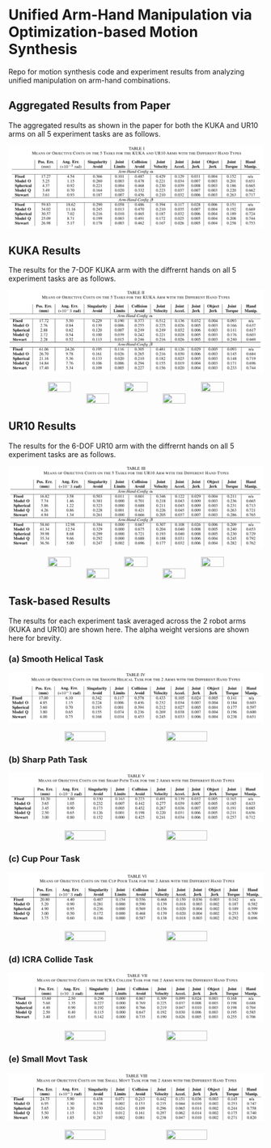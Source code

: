 # Unified Arm-Hand Manipulation via Optimization-based Motion Synthesis

Repo for motion synthesis code and experiment results from analyzing unified manipulation on arm-hand combinations.

## Aggregated Results from Paper

The aggregated results as shown in the paper for both the KUKA and UR10 arms on all 5 experiment tasks are as follows.

![alt text](https://github.com/grablab/arm_hand_config/blob/main/png/table1.png)


## KUKA Results

The results for the 7-DOF KUKA arm with the diffrernt hands on all 5 experiment tasks are as follows.

![alt text](https://github.com/grablab/arm_hand_config/blob/main/png/table2.png)

<p align="center">
<img src="https://github.com/grablab/arm_hand_config/blob/main/png/smooth-helical-kuka.gif" width="30%" height="30%"/><img src="https://github.com/grablab/arm_hand_config/blob/main/png/sharp-path-kuka.gif" width="30%" height="30%"/><img src="https://github.com/grablab/arm_hand_config/blob/main/png/cup-pour-kuka.gif" width="30%" height="30%"/>
<img src="https://github.com/grablab/arm_hand_config/blob/main/png/icra-collide-kuka.gif" width="30%" height="30%"/><img src="https://github.com/grablab/arm_hand_config/blob/main/png/small-movt-kuka.gif" width="30%" height="30%"/>
</p>
  
## UR10 Results

The results for the 6-DOF UR10 arm with the diffrernt hands on all 5 experiment tasks are as follows.

![alt text](https://github.com/grablab/arm_hand_config/blob/main/png/table3.png)

<p align="center">
<img src="https://github.com/grablab/arm_hand_config/blob/main/png/smooth-helical-ur10.gif" width="30%" height="30%"/><img src="https://github.com/grablab/arm_hand_config/blob/main/png/sharp-path-ur10.gif" width="30%" height="30%"/><img src="https://github.com/grablab/arm_hand_config/blob/main/png/cup-pour-ur10.gif" width="30%" height="30%"/>
<img src="https://github.com/grablab/arm_hand_config/blob/main/png/icra-collide-ur10.gif" width="30%" height="30%"/><img src="https://github.com/grablab/arm_hand_config/blob/main/png/small-movt-ur10.gif" width="30%" height="30%"/>
</p>

## Task-based Results

The results for each experiment task averaged across the 2 robot arms (KUKA and UR10) are shown here. The alpha weight versions are shown here for brevity.

### (a) __Smooth Helical__ Task

![alt text](https://github.com/grablab/arm_hand_config/blob/main/png/table4.png)

<p align="center">
<img src="https://github.com/grablab/arm_hand_config/blob/main/png/smooth-helical-kuka.gif" width="40%" height="40%"/><img src="https://github.com/grablab/arm_hand_config/blob/main/png/smooth-helical-ur10.gif" width="40%" height="40%"/>
</p>

### (b) __Sharp Path__ Task

![alt text](https://github.com/grablab/arm_hand_config/blob/main/png/table5.png)

<p align="center">
<img src="https://github.com/grablab/arm_hand_config/blob/main/png/sharp-path-kuka.gif" width="40%" height="40%"/><img src="https://github.com/grablab/arm_hand_config/blob/main/png/sharp-path-ur10.gif" width="40%" height="40%"/>
</p>

### (c) __Cup Pour__ Task

![alt text](https://github.com/grablab/arm_hand_config/blob/main/png/table6.png)

<p align="center">
<img src="https://github.com/grablab/arm_hand_config/blob/main/png/cup-pour-kuka.gif" width="40%" height="40%"/><img src="https://github.com/grablab/arm_hand_config/blob/main/png/cup-pour-ur10.gif" width="40%" height="40%"/>
</p>

### (d) __ICRA Collide__ Task

![alt text](https://github.com/grablab/arm_hand_config/blob/main/png/table7.png)

<p align="center">
<img src="https://github.com/grablab/arm_hand_config/blob/main/png/icra-collide-kuka.gif" width="40%" height="40%"/><img src="https://github.com/grablab/arm_hand_config/blob/main/png/icra-collide-ur10.gif" width="40%" height="40%"/>
</p>

### (e) __Small Movt__ Task

![alt text](https://github.com/grablab/arm_hand_config/blob/main/png/table8.png)

<p align="center">
<img src="https://github.com/grablab/arm_hand_config/blob/main/png/small-movt-kuka.gif" width="40%" height="40%"/><img src="https://github.com/grablab/arm_hand_config/blob/main/png/small-movt-ur10.gif" width="40%" height="40%"/>
</p>

